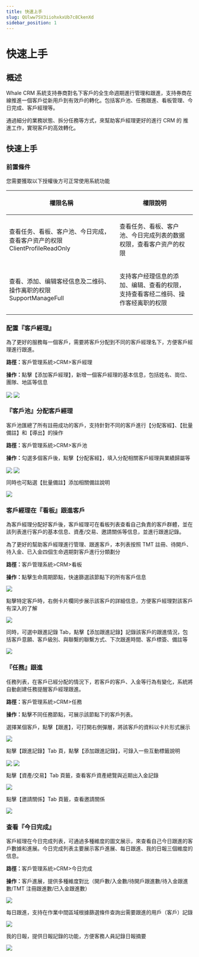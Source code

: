 ```yaml
---
title: 快速上手
slug: QUlww7SV3iiohxkxUb7c8CkenXd
sidebar_position: 1
---
```



# 快速上手

## 概述

Whale CRM 系統支持券商對名下客戶的全生命週期進行管理和跟進，支持券商在線推進一個客戶從新用戶到有效戶的轉化。包括客戶池、任務跟進、看板管理、今日完成、客戶經理等。

通過細分的業務狀態、拆分任務等方式，來幫助客戶經理更好的進行 CRM 的 推進工作，實現客戶的高效轉化。

## 快速上手

### 前置條件

您需要獲取以下授權後方可正常使用系統功能

<table header_row="1">
<colgroup>
<col width="437"/>
<col width="393"/>
</colgroup>
<thead>
<tr><th><p>權限名稱</p></th><th><p>權限說明</p></th></tr>
</thead>
<tbody>
<tr><td><p>查看任务、看板、客户池、今日完成，查看客户资产的权限<br/>ClientProfileReadOnly</p></td><td><p>查看任务、看板、客户池、今日完成列表的数据权限，查看客户资产的权限</p></td></tr>
<tr><td><p>查看、添加、编辑客经信息及二维码、操作离职的权限<br/>SupportManageFull</p></td><td><p>支持客户经理信息的添加、编辑、查看的权限，支持查看客经二维码、操作客经离职的权限</p></td></tr>
</tbody>
</table>

### 配置『客戶經理』

為了更好的服務每一個客戶，需要將客戶分配到不同的客戶經理名下，方便客戶經理進行跟進。

<b>路徑：</b>客戶管理系統&gt;CRM&gt;客戶經理

<b>操作：</b>點擊【添加客戶經理】，新增一個客戶經理的基本信息，包括姓名、崗位、團隊、地區等信息

<img src="/assets/Rotvb1CykoyT2JxRZFIcDQLRn0e.png" src-width="3232" src-height="1526" align="center"/>

<img src="/assets/HzbIbFER8oXYfixKYfjclMXVnNd.png" src-width="1280" src-height="669" align="center"/>

### 『客戶池』分配客戶經理

客戶池匯總了所有註冊成功的客戶，支持針對不同的客戶進行【分配客經】、【批量備註】和【導出】的操作

<b>路徑：</b>客戶管理系統&gt;CRM&gt;客戶池

<b>操作：</b>勾選多個客戶後，點擊【分配客經】，填入分配相關客戶經理與業績歸屬等

<img src="/assets/FUv1bF9LyoxoGcx5DB2cOywtnAc.png" src-width="3198" src-height="1606" align="center"/>

<img src="/assets/BDYNbiV2doIWWqx6WF6cWuhXnRd.png" src-width="3230" src-height="1624" align="center"/>

同時也可點選【批量備註】添加相關備註說明

<img src="/assets/M6znbtpPGoRvIsxVQs0c5eCinLe.png" src-width="2266" src-height="1066" align="center"/>

### 客戶經理在『看板』跟進客戶

為客戶經理分配好客戶後，客戶經理可在看板列表查看自己負責的客戶群體，並在該列表進行客戶的基本信息、資產/交易、邀請關係等信息，並進行跟進記錄。

為了更好的幫助客戶經理進行管理、跟進客戶，本列表按照 TMT 註冊、待開戶、待入金、已入金四個生命週期對客戶進行分類劃分

<b>路徑：</b>客戶管理系統&gt;CRM&gt;看板

<b>操作：</b>點擊生命周期節點，快速篩選該節點下的所有客戶信息

<img src="/assets/GrbLbL5ANogpX2xMMpecH30lnOh.png" src-width="1280" src-height="610" align="center"/>

點擊特定客戶時，右側卡片欄同步展示該客戶的詳細信息，方便客戶經理對該客戶有深入的了解

<img src="/assets/FXuHbTETGozUeLxhalLcCkLHnfe.png" src-width="3222" src-height="1438" align="center"/>

同時，可選中跟進記錄 Tab，點擊【添加跟進記錄】記錄該客戶的跟進情況，包括客戶意願、客戶級別、與聯繫的聯繫方式、下次跟進時間、客戶標簽、備註等

<img src="/assets/S2FbbmsYvoIuHLx0XI4cRbcpnTe.png" src-width="2404" src-height="1498" align="center"/>

### 『任務』跟進

任務列表，在客戶已經分配的情況下，若客戶的客戶、入金等行為有變化，系統將自動創建任務提醒客戶經理跟進。

<b>路徑：</b>客戶管理系統&gt;CRM&gt;任務

<b>操作：</b>點擊不同任務節點，可展示該節點下的客戶列表。

選擇某個客戶，點擊【跟進】，可打開右側彈層，將該客戶的資料以卡片形式展示

<img src="/assets/ZvQ2bdi6zo4jk6xrIFRc4N1rn9g.png" src-width="3256" src-height="1482" align="center"/>

點擊【跟進記錄】Tab 頁，點擊【添加跟進記錄】，可錄入一些互動標籤說明

<img src="/assets/KmkObos5dogxQbxe8bKcD6kbn2g.png" src-width="2242" src-height="1252" align="center"/>

<img src="/assets/WeEZb5I01oKdptxnwZvcavkaneg.png" src-width="2228" src-height="1612" align="center"/>

點擊【資產/交易】Tab 頁籤，查看客戶資產總覽與近期出入金記錄

<img src="/assets/Xne7bqA3hoxMBpx5PyocmxhlnRg.png" src-width="2216" src-height="1624" align="center"/>

點擊【邀請關係】Tab 頁籤，查看邀請關係

<img src="/assets/UOBvbCVnro3DhUxoE3pckRHAnid.png" src-width="2230" src-height="1608" align="center"/>

### 查看『今日完成』

客戶經理在今日完成列表，可通過多種維度的圖文展示，來查看自己今日跟進的客戶數據和進展。今日完成列表主要展示客戶進展、每日跟進、我的日報三個維度的信息。

<b>路徑：</b>客戶管理系統&gt;CRM&gt;今日完成

<b>操作：</b>客戶進展，提供多種維度對比（開戶數/入金數/待開戶跟進數/待入金跟進數/TMT 注冊跟進數/已入金跟進數）

<img src="/assets/J1O1bIrYTolxhaxUVaecNjqvnir.png" src-width="2322" src-height="1438" align="center"/>

每日跟進，支持在作業中間區域根據篩選條件查詢出需要跟進的用戶（客戶）記錄

<img src="/assets/OFHab5gKEortWYxM0fIcyYkXnOe.png" src-width="2322" src-height="1442" align="center"/>

我的日報，提供日報記錄的功能，方便客務人員記錄日報摘要

<img src="/assets/GtccbelxzojjCax0KMRcJm0fnBR.png" src-width="2322" src-height="1412" align="center"/>

